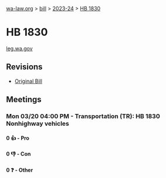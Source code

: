 [wa-law.org](/) > [bill](/bill/) > [2023-24](/bill/2023-24/) > [HB 1830](/bill/2023-24/hb/1830/)

# HB 1830
[leg.wa.gov](https://app.leg.wa.gov/billsummary?BillNumber=1830&Year=2023&Initiative=false)

## Revisions
* [Original Bill](1/)

## Meetings
### Mon 03/20 04:00 PM - Transportation (TR): HB 1830 Nonhighway vehicles
#### 0 👍 - Pro

#### 0 👎 - Con

#### 0 ❓ - Other
